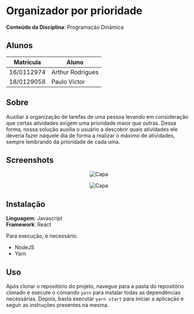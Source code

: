 # Organizador por prioridade

**Conteúdo da Disciplina**: Programação Dinâmica<br>

## Alunos
|Matrícula | Aluno |
| -- | -- |
| 16/0112974  |  Arthur Rodrigues |
| 18/0129058  |  Paulo Victor |

## Sobre 
Auxiliar a organização de tarefas de uma pessoa levando em consideração que certas atividades exigem uma prioridade maior que outras. Dessa forma, nossa solução auxilia o usuário a descobrir quais atividades ele deveria fazer naquele dia de forma a realizar o máximo de atividades, sempre lembrando da prioridade de cada uma. 

## Screenshots
<p align="center">
  <img alt="Capa" src="https://github.com/twistershark/PD_Scheduling/blob/master/assets/organizador1.png" />
</p>
<p align="center">
  <img alt="Capa" src="https://github.com/twistershark/PD_Scheduling/blob/master/assets/organizador2.png" />
</p>

## Instalação 
**Linguagem**: Javascript<br>
**Framework**: React<br>

Para execução, é necessário:
- NodeJS
- Yarn

## Uso 
Após clonar o repositório do projeto, navegue para a pasta do repositório clonado e execute o comando ``` yarn ``` para instalar todas as dependências necessárias. Depois, basta executar ``` yarn start ``` para iniciar a aplicação e seguir as instruções presentes na mesma.






